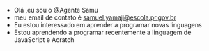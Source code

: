 - Olá ,eu sou o @Agente Samu
-  meu email de contato é  samuel.yamaji@escola.pr.gov.br
- Eu estou interessado em aprender a programar novas linguagens 
- Estou aprendendo a programar recentemente a linguagem de JavaScript e Acratch 

